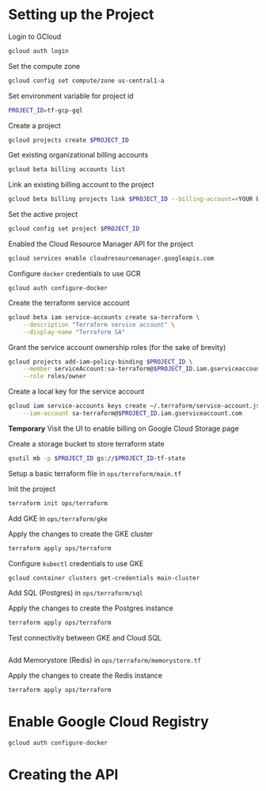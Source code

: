 # Setting up the Project

Login to GCloud
```bash
gcloud auth login
```

Set the compute zone
```bash
gcloud config set compute/zone us-central1-a
```

Set environment variable for project id
```bash
PROJECT_ID=tf-gcp-gql
```

Create a project
```bash
gcloud projects create $PROJECT_ID
```

Get existing organizational billing accounts
```bash
gcloud beta billing accounts list
```

Link an existing billing account to the project
```bash
gcloud beta billing projects link $PROJECT_ID --billing-account=<YOUR BILLING ACCOUNT ID>
```

Set the active project
```bash
gcloud config set project $PROJECT_ID
```

Enabled the Cloud Resource Manager API for the project
```bash
gcloud services enable cloudresourcemanager.googleapis.com 
```

Configure `docker` credentials to use GCR
```
gcloud auth configure-docker
```

Create the terraform service account
```bash
gcloud beta iam service-accounts create sa-terraform \
    --description "Terraform service account" \
    --display-name "Terraform SA"
```

Grant the service account ownership roles (for the sake of brevity)
```bash
gcloud projects add-iam-policy-binding $PROJECT_ID \
    --member serviceAccount:sa-terraform@$PROJECT_ID.iam.gserviceaccount.com \
    --role roles/owner
```


Create a local key for the service account
```bash
gcloud iam service-accounts keys create ~/.terraform/service-account.json \
    --iam-account sa-terraform@$PROJECT_ID.iam.gserviceaccount.com
```

**Temporary** Visit the UI to enable billing on Google Cloud Storage page

Create a storage bucket to store terraform state
```bash
gsutil mb -p $PROJECT_ID gs://$PROJECT_ID-tf-state
```

Setup a basic terraform file in `ops/terraform/main.tf`

Init the project
```bash
terraform init ops/terraform
```

Add GKE in `ops/terraform/gke`

Apply the changes to create the GKE cluster
```bash
terraform apply ops/terraform
```

Configure `kubectl` credentials to use GKE
```bash
gcloud container clusters get-credentials main-cluster
```


Add SQL (Postgres) in `ops/terraform/sql`

Apply the changes to create the Postgres instance
```bash
terraform apply ops/terraform
```

Test connectivity between GKE and Cloud SQL

```bash

```

Add Memorystore (Redis) in `ops/terraform/memorystore.tf`

Apply the changes to create the Redis instance
```bash
terraform apply ops/terraform
```


# Enable Google Cloud Registry
```bash
gcloud auth configure-docker
```

# Creating the API
